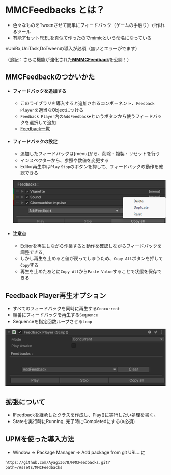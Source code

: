 # MMCFeedbacks とは？
- 色々なものをTweenさせて簡単にフィードバック（ゲームの手触り）が作れるツール
- 有能アセットFEELを真似て作ったのでmimicという命名になっている

※UniRx,UniTask,DoTweenの導入が必須（無いとエラーがでます）

（追記：さらに機能が強化された[**MMMCFeedback**](https://github.com/Ayagi3678/MMMCFeedbacks)を公開！）
## MMCFeedbackのつかいかた
- #### フィードバックを追加する
  -  このライブラリを導入すると追加されるコンポーネント、`Feedback Player`を適当なObjectにつける
  -  `Feedback Player`内の`AddFeedback▼`というボタンから使うフィードバックを選択して追加
  - [Feedback一覧](https://github.com/Ayagi3678/MMCFeedbacks/wiki#feedback%E3%81%AE%E7%A8%AE%E9%A1%9E)
- #### フィードバックの設定
  - 追加したフィードバックは[menu]から、削除・複製・リセットを行う
   - インスペクターから、参照や数値を変更する
   -  Editor再生中は`Play` `Stop`のボタンを押して、フィードバックの動作を確認できる

    ![Image](/Assets/Documentation/img2.png)
- #### 注意点
  - Editorを再生しながら作業すると動作を確認しながらフィードバックを調整できる。
  - しかし再生を止めると値が戻ってしまうため、`Copy All`ボタンを押して`Copy`する
  - 再生を止めたあとに`Copy All`から`Paste Value`することで状態を保存できる
   
## Feedback Player再生オプション
  - すべてのフィードバックを同時に再生する`Concurrent`
  - 順番にフィードバックを再生する`Sequence`
  - Sequenceを指定回数ループさせる`Loop`

   ![Image 1](/Assets/Documentation/img1.png)
## 拡張について
- IFeedbackを継承したクラスを作成し、Play()に実行したい処理を書く。
- Stateを実行時にRunning, 完了時にCompletedにする(※必須)
## UPMを使った導入方法
- Window => Package Manager => Add package from git URL...に
```text
https://github.com/Ayagi3678/MMCFeedbacks.git?path=/Assets/MMCFeedbacks
```
